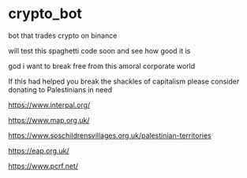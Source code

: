 # crypto_bot
bot that trades crypto on binance 

will test this spaghetti code soon and see how good it is 

god i want to break free from this amoral corporate world 

If this had helped you break the shackles of capitalism please consider donating to Palestinians in need

https://www.interpal.org/

https://www.map.org.uk/

https://www.soschildrensvillages.org.uk/palestinian-territories

https://eap.org.uk/

https://www.pcrf.net/
